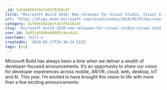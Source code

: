 ```yaml
---
_id: 5afde656416efa53f9328cdf
title: "Microsoft Build 2018: New releases for Visual Studio, Visual Studio for Mac, .NET Core and Xamarin.Forms"
url: 'https://blogs.msdn.microsoft.com/visualstudio/2018/05/07/microsoft-build-2018-new-releases-for-visual-studio-visual-studio-for-mac-net-core-and-xamarin-forms/'
category: 5afde656416efa53f9328cdf
slug: 'microsoft-build-2018-new-releases-for-visual-studio-visual-studio-for-mac-net-core-and-xamarinforms'
user_id: 5a83ce59d6eb0005c4ecda2c
username: 'bill-s'
createdOn: '2018-05-17T20:30:14.523Z'
tags: [vs]
---
```


Microsoft Build has always been a time when we deliver a wealth of developer-focused announcements. It’s an opportunity to share our vision for developer experiences across mobile, AR/VR, cloud, web, desktop, IoT and AI. This year, I’m excited to have brought this vision to life with more than a few exciting announcements:
